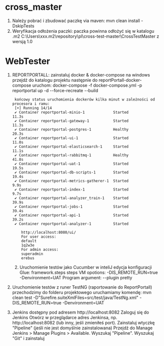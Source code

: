 # cross_master
1. Należy pobrać i zbudować paczkę via maven:
		mvn clean install -DskipTests
2. Weryfikacja odłożenia paczki:
	paczka powinna odłożyć się w katalogu .m2
   C:\Users\xxx\.m2\repository\pl\cross-test-master\CrossTestMaster
	z wersją 1.0

# WebTester
1. REPORTPORTALL:
	zainstaluj docker & docker-compose na windows
		przejdź do katalogu projektu następnie do reportPortall-docker-compose
		uruchom: docker-compose -f docker-compose.yml -p reportportal up -d --force-recreate --build
		
		końcowy status uruchomienia dockerów kilka minut w zależności od procesora i ramu:
   		[+] Running 14/14
		✔ Container reportportal-minio-1             Started                                                                                                                                                      11.3s
		✔ Container reportportal-gateway-1           Started                                                                                                                                                      11.3s
		✔ Container reportportal-postgres-1          Healthy                                                                                                                                                      20.3s
		✔ Container reportportal-ui-1                Started                                                                                                                                                      11.0s
		✔ Container reportportal-elasticsearch-1     Started                                                                                                                                                      11.1s
		✔ Container reportportal-rabbitmq-1          Healthy                                                                                                                                                      41.8s
		✔ Container reportportal-uat-1               Started                                                                                                                                                      19.5s
		✔ Container reportportal-db-scripts-1        Started                                                                                                                                                      19.4s
		✔ Container reportportal-metrics-gatherer-1  Started                                                                                                                                                       9.9s
		✔ Container reportportal-index-1             Started                                                                                                                                                       9.7s
		✔ Container reportportal-analyzer_train-1    Started                                                                                                                                                      39.9s
		✔ Container reportportal-jobs-1              Started                                                                                                                                                      39.4s
		✔ Container reportportal-api-1               Started                                                                                                                                                      39.2s
		✔ Container reportportal-analyzer-1          Started

           http://localhost:8080/ui/
           For user access:
           default
           1q2w3e
           For admin access:
           superadmin
           erebus
   2. Uruchomienie testów jako Cucumber w inteliJ edycja konfiguracji
      		Glue: 
   				framework.steps steps
            VM opotions:
                     -DIS_REMOTE_RUN=true
                     -Denvironment=UAT
            Program argument:
                     --plugin
                     pretty

3. Uruchomienie testów z runer TestNG (raportowanie do ReportPortall)
   przechodzimy do folderu projektowego uruchamiamy komendę:
    mvn clean test -D"Surefire.suiteXmlFiles=src/test/java/TestNg.xml" -DIS_REMOTE_RUN=true -Denvironment=UAT

4. Jenkins dostępny pod adresem http://localhost:8082
   Zaloguj się do Jenkins
   Otwórz w przeglądarce adres Jenkinsa, np. http://localhost:8082 (lub inny, jeśli zmieniłeś port).
   Zainstaluj wtyczkę "Pipeline" (jeśli nie jest domyślnie zainstalowana)
   Przejdź do Manage Jenkins > Manage Plugins > Available.
  Wyszukaj "Pipeline".
  Wyszukaj "Git" i zainstaluj